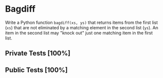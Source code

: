 # Bagdiff

Write a Python function `bagdiff(xs, ys)` that returns items from the first list (`xs`) that are not eliminated by a matching element in the second list (`ys`). An item in the second list may "knock out" just one matching item in the first list.



## Private Tests [100%]

## Public Tests [100%]
